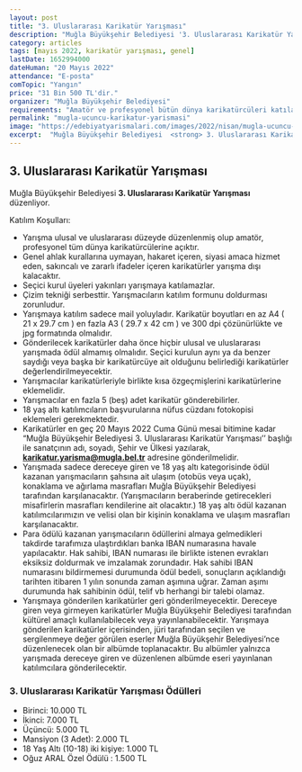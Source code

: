 ```yaml
---
layout: post
title: "3. Uluslararası Karikatür Yarışması"
description: "Muğla Büyükşehir Belediyesi '3. Uluslararası Karikatür Yarışması' düzenliyor."
category: articles
tags: [mayıs 2022, karikatür yarışması, genel]
lastDate: 1652994000
dateHuman: "20 Mayıs 2022"
attendance: "E-posta"
comTopic: "Yangın"
price: "31 Bin 500 TL'dir."
organizer: "Muğla Büyükşehir Belediyesi"
requirements: "Amatör ve profesyonel bütün dünya karikatürcüleri katılabilir."
permalink: "mugla-ucuncu-karikatur-yarismasi"
image: "https://edebiyatyarismalari.com/images/2022/nisan/mugla-ucuncu-karikatur-yarismasi.jpg"
excerpt:  "Muğla Büyükşehir Belediyesi  <strong> 3. Uluslararası Karikatür Yarışması </strong> düzenliyor."
---
```


## 3. Uluslararası Karikatür Yarışması
Muğla Büyükşehir Belediyesi **3. Uluslararası Karikatür Yarışması** düzenliyor.

Katılım Koşulları:
- Yarışma ulusal ve uluslararası düzeyde düzenlenmiş olup amatör, profesyonel tüm dünya karikatürcülerine açıktır. 
- Genel ahlak kurallarına uymayan, hakaret içeren, siyasi amaca hizmet eden, sakıncalı ve zararlı ifadeler içeren karikatürler yarışma dışı kalacaktır. 
- Seçici kurul üyeleri yakınları yarışmaya katılamazlar. 
- Çizim tekniği serbesttir. Yarışmacıların katılım formunu doldurması zorunludur. 
- Yarışmaya katılım sadece mail yoluyladır. Karikatür boyutları en az A4 ( 21 x 29.7 cm ) en fazla A3 ( 29.7 x 42 cm ) ve 300 dpi çözünürlükte ve jpg formatında olmalıdır. 
- Gönderilecek karikatürler daha önce hiçbir ulusal ve uluslararası yarışmada ödül almamış olmalıdır. Seçici kurulun aynı ya da benzer saydığı veya başka bir karikatürcüye ait olduğunu belirlediği karikatürler değerlendirilmeyecektir. 
- Yarışmacılar karikatürleriyle birlikte kısa özgeçmişlerini karikatürlerine eklemelidir. 
- Yarışmacılar en fazla 5 (beş) adet karikatür gönderebilirler. 
- 18 yaş altı katılımcıların başvurularına nüfus cüzdanı fotokopisi eklemeleri gerekmektedir. 
- Karikatürler en geç 20 Mayıs 2022 Cuma Günü mesai bitimine kadar “Muğla Büyükşehir Belediyesi 3. Uluslararası Karikatür Yarışması’’ başlığı ile sanatçının adı, soyadı, Şehir ve Ülkesi yazılarak, **karikatur.yarisma@mugla.bel.tr** adresine gönderilmelidir. 
- Yarışmada sadece dereceye giren ve 18 yaş altı kategorisinde ödül kazanan yarışmacıların şahsına ait ulaşım (otobüs veya uçak), konaklama ve ağırlama masrafları Muğla Büyükşehir Belediyesi tarafından karşılanacaktır. (Yarışmacıların beraberinde getirecekleri misafirlerin masrafları kendilerine ait olacaktır.) 18 yaş altı ödül kazanan katılımcılarımızın ve velisi olan bir kişinin konaklama ve ulaşım masrafları karşılanacaktır. 
- Para ödülü kazanan yarışmacıların ödüllerini almaya gelmedikleri takdirde tarafımıza ulaştırdıkları banka IBAN numarasına havale yapılacaktır. Hak sahibi, IBAN numarası ile birlikte istenen evrakları eksiksiz doldurmak ve imzalamak zorundadır. Hak sahibi IBAN numarasını bildirmemesi durumunda ödül bedeli, sonuçların açıklandığı tarihten itibaren 1 yılın sonunda zaman aşımına uğrar. Zaman aşımı durumunda hak sahibinin ödül, telif vb herhangi bir talebi olamaz. 
- Yarışmaya gönderilen karikatürler geri gönderilmeyecektir. Dereceye giren veya girmeyen karikatürler Muğla Büyükşehir Belediyesi tarafından kültürel amaçlı kullanılabilecek veya yayınlanabilecektir. Yarışmaya gönderilen karikatürler içerisinden, jüri tarafından seçilen ve sergilenmeye değer görülen eserler Muğla Büyükşehir Belediyesi’nce düzenlenecek olan bir albümde toplanacaktır. Bu albümler yalnızca yarışmada dereceye giren ve düzenlenen albümde eseri yayınlanan katılımcılara gönderilecektir. 
 

### 3. Uluslararası Karikatür Yarışması Ödülleri
- Birinci: 10.000 TL 
- İkinci: 7.000 TL 
- Üçüncü: 5.000 TL 
- Mansiyon (3 Adet): 2.000 TL 
- 18 Yaş Altı (10-18) iki kişiye: 1.000 TL 
- Oğuz ARAL Özel Ödülü : 1.500 TL 
